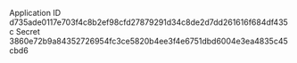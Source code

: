 Application ID d735ade0117e703f4c8b2ef98cfd27879291d34c8de2d7dd261616f684df435c
Secret 3860e72b9a84352726954fc3ce5820b4ee3f4e6751dbd6004e3ea4835c45cbd6
